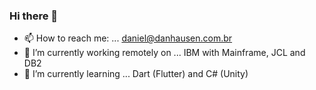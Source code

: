### Hi there 👋

- 📫 How to reach me: ... daniel@danhausen.com.br
- 🔭 I’m currently working remotely on ... IBM with Mainframe, JCL and DB2
- 🌱 I’m currently learning ... Dart (Flutter) and C# (Unity)


<!--
**DanHausen/DanHausen** is a ✨ _special_ ✨ repository because its `README.md` (this file) appears on your GitHub profile.

Here are some ideas to get you started:


- 💬 Ask me about ... 
- 📫 How to reach me: ... daniel@danhausen.com.br
- 😄 Pronouns: ... 
- ⚡ Fun fact: ... 
-->
